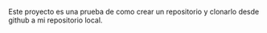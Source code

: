 Este proyecto es una prueba de como crear un repositorio y clonarlo desde github a mi repositorio local.
